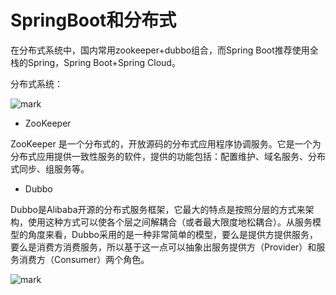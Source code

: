 # SpringBoot和分布式

在分布式系统中，国内常用zookeeper+dubbo组合，而Spring Boot推荐使用全栈的Spring，Spring Boot+Spring Cloud。

分布式系统：

![mark](http://ozxf77u6w.bkt.clouddn.com/blog/181028/eb90JI11Ea.png?imageslim)

- ZooKeeper

ZooKeeper 是一个分布式的，开放源码的分布式应用程序协调服务。它是一个为分布式应用提供一致性服务的软件，提供的功能包括：配置维护、域名服务、分布式同步、组服务等。

- Dubbo

Dubbo是Alibaba开源的分布式服务框架，它最大的特点是按照分层的方式来架构，使用这种方式可以使各个层之间解耦合（或者最大限度地松耦合）。从服务模型的角度来看，Dubbo采用的是一种非常简单的模型，要么是提供方提供服务，要么是消费方消费服务，所以基于这一点可以抽象出服务提供方（Provider）和服务消费方（Consumer）两个角色。

![mark](http://ozxf77u6w.bkt.clouddn.com/blog/181028/bjB17d0GkJ.png?imageslim)

